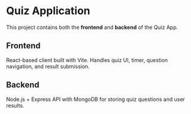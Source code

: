 # Quiz Application

This project contains both the **frontend** and **backend** of the Quiz App.

## Frontend
React-based client built with Vite. Handles quiz UI, timer, question navigation, and result submission.

## Backend
Node.js + Express API with MongoDB for storing quiz questions and user results.
